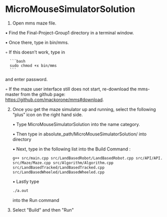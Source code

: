 # MicroMouseSimulatorSolution

1) Open mms maze file.

  • Find the Final-Project-Group1 directory in a terminal window.
  
  • Once there, type in bin/mms.
  
  ◦ If this doesn’t work, type in 
    
      ```bash  
      sudo chmod +x bin/mms
      ```
      
  and enter password.
      
◦ If the maze user interface still does not start, re-download the mms-master from the
  github page: https://github.com/mackorone/mms#download.
      
2) Once you get the maze simulator up and running, select the following “plus” icon on the right hand side.

    • Type MicroMouseSimulatorSolution into the name category.

    • Then type in absolute_path/MicroMouseSimulatorSolution/ into directory

    • Next, type in the following list into the Build Command :

    ```bash
    g++ src/main.cpp src/LandBasedRobot/LandBasedRobot.cpp src/API/API.cpp
    src/Maze/Maze.cpp src/Algorithm/Algorithm.cpp
    src/LandBasedTracked/LandBasedTracked.cpp
    src/LandBasedWheeled/LandBasedWheeled.cpp
    ```
    • Lastly type 
    ```bash
    ./a.out
    ```
    into the Run command
      
3) Select "Build" and then "Run"
